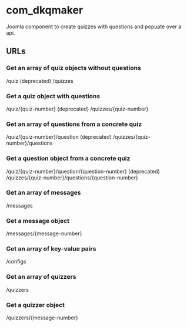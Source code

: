 # com_dkqmaker
Joomla component to create quizzes with questions and popuate over a api.

## URLs

### Get an array of quiz objects without questions
/quiz (deprecated)
/quizzes

### Get a quiz object with questions
/quiz/{quiz-number} (deprecated)
/quizzes/{quiz-number}

### Get an array of questions from a concrete quiz
/quiz/{quiz-number}/question (deprecated)
/quizzes/{quiz-number}/questions

### Get a question object from a concrete quiz
/quiz/{quiz-number}/question/{question-number} (deprecated)
/quizzes/{quiz-number}/questions/{question-number}

### Get an array of messages
/messages

### Get a message object
/messages/{message-number}

### Get an array of key-value pairs
/configs

### Get an array of quizzers
/quizzers

### Get a quizzer object
/quizzers/{message-number}
